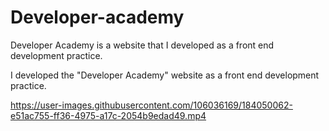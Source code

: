 # Developer-academy

Developer Academy is a website that I developed as a front end development practice.

I developed the "Developer Academy" website as a front end development practice.


https://user-images.githubusercontent.com/106036169/184050062-e51ac755-ff36-4975-a17c-2054b9edad49.mp4

